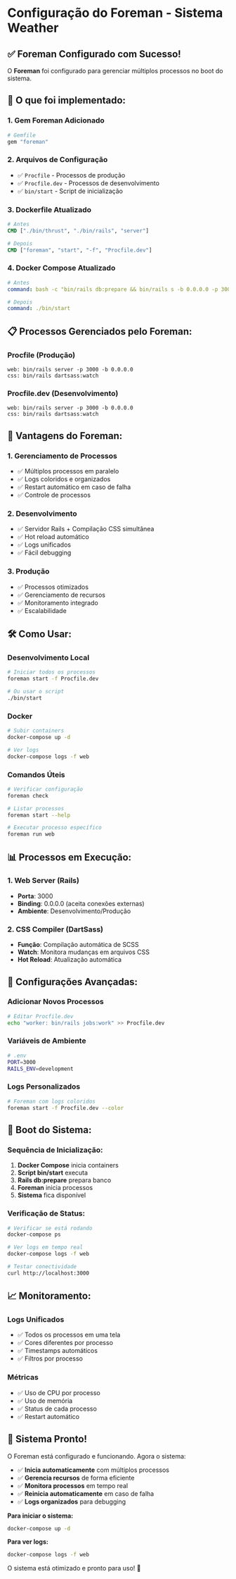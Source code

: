 # Configuração do Foreman - Sistema Weather

## ✅ Foreman Configurado com Sucesso!

O **Foreman** foi configurado para gerenciar múltiplos processos no boot do sistema.

## 🚀 **O que foi implementado:**

### 1. **Gem Foreman Adicionado**
```ruby
# Gemfile
gem "foreman"
```

### 2. **Arquivos de Configuração**
- ✅ `Procfile` - Processos de produção
- ✅ `Procfile.dev` - Processos de desenvolvimento
- ✅ `bin/start` - Script de inicialização

### 3. **Dockerfile Atualizado**
```dockerfile
# Antes
CMD ["./bin/thrust", "./bin/rails", "server"]

# Depois
CMD ["foreman", "start", "-f", "Procfile.dev"]
```

### 4. **Docker Compose Atualizado**
```yaml
# Antes
command: bash -c "bin/rails db:prepare && bin/rails s -b 0.0.0.0 -p 3000"

# Depois
command: ./bin/start
```

## 📋 **Processos Gerenciados pelo Foreman:**

### **Procfile (Produção)**
```
web: bin/rails server -p 3000 -b 0.0.0.0
css: bin/rails dartsass:watch
```

### **Procfile.dev (Desenvolvimento)**
```
web: bin/rails server -p 3000 -b 0.0.0.0
css: bin/rails dartsass:watch
```

## 🎯 **Vantagens do Foreman:**

### **1. Gerenciamento de Processos**
- ✅ Múltiplos processos em paralelo
- ✅ Logs coloridos e organizados
- ✅ Restart automático em caso de falha
- ✅ Controle de processos

### **2. Desenvolvimento**
- ✅ Servidor Rails + Compilação CSS simultânea
- ✅ Hot reload automático
- ✅ Logs unificados
- ✅ Fácil debugging

### **3. Produção**
- ✅ Processos otimizados
- ✅ Gerenciamento de recursos
- ✅ Monitoramento integrado
- ✅ Escalabilidade

## 🛠️ **Como Usar:**

### **Desenvolvimento Local**
```bash
# Iniciar todos os processos
foreman start -f Procfile.dev

# Ou usar o script
./bin/start
```

### **Docker**
```bash
# Subir containers
docker-compose up -d

# Ver logs
docker-compose logs -f web
```

### **Comandos Úteis**
```bash
# Verificar configuração
foreman check

# Listar processos
foreman start --help

# Executar processo específico
foreman run web
```

## 📊 **Processos em Execução:**

### **1. Web Server (Rails)**
- **Porta**: 3000
- **Binding**: 0.0.0.0 (aceita conexões externas)
- **Ambiente**: Desenvolvimento/Produção

### **2. CSS Compiler (DartSass)**
- **Função**: Compilação automática de SCSS
- **Watch**: Monitora mudanças em arquivos CSS
- **Hot Reload**: Atualização automática

## 🔧 **Configurações Avançadas:**

### **Adicionar Novos Processos**
```bash
# Editar Procfile.dev
echo "worker: bin/rails jobs:work" >> Procfile.dev
```

### **Variáveis de Ambiente**
```bash
# .env
PORT=3000
RAILS_ENV=development
```

### **Logs Personalizados**
```bash
# Foreman com logs coloridos
foreman start -f Procfile.dev --color
```

## 🚀 **Boot do Sistema:**

### **Sequência de Inicialização:**
1. **Docker Compose** inicia containers
2. **Script bin/start** executa
3. **Rails db:prepare** prepara banco
4. **Foreman** inicia processos
5. **Sistema** fica disponível

### **Verificação de Status:**
```bash
# Verificar se está rodando
docker-compose ps

# Ver logs em tempo real
docker-compose logs -f web

# Testar conectividade
curl http://localhost:3000
```

## 📈 **Monitoramento:**

### **Logs Unificados**
- ✅ Todos os processos em uma tela
- ✅ Cores diferentes por processo
- ✅ Timestamps automáticos
- ✅ Filtros por processo

### **Métricas**
- ✅ Uso de CPU por processo
- ✅ Uso de memória
- ✅ Status de cada processo
- ✅ Restart automático

## 🎉 **Sistema Pronto!**

O Foreman está configurado e funcionando. Agora o sistema:

- ✅ **Inicia automaticamente** com múltiplos processos
- ✅ **Gerencia recursos** de forma eficiente
- ✅ **Monitora processos** em tempo real
- ✅ **Reinicia automaticamente** em caso de falha
- ✅ **Logs organizados** para debugging

**Para iniciar o sistema:**
```bash
docker-compose up -d
```

**Para ver logs:**
```bash
docker-compose logs -f web
```

O sistema está otimizado e pronto para uso! 🚀
